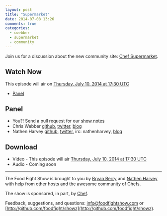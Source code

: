 ```yaml
---
layout: post
title: "Supermarket"
date: 2014-07-08 13:26
comments: true
categories: 
  - cwebber
  - supermarket
  - community
---
```


Join us for a discussion about the new community site:  [Chef Supermarket](https://supermarket.getchef.com).

## Watch Now

This episode will air on 
[Thursday, July 10, 2014 at 17:30 UTC](http://www.timeanddate.com/worldclock/fixedtime.html?msg=Food+Fight+Show+-+Supermarket&iso=20140710T1330&p1=419&ah=1)

* [Panel](http://foodfightshow.org/2014/07/supermarket.html#panel)

Panel<a name="panel"></a>
-----
* You?!  Send a pull request for our [show notes](https://github.com/foodfight/showz/blob/master/scripts/episode-76-supermarket.md)
* Chris Webber [github](http://github.com/cwebberops), [twitter](http://twitter.com/cwebber), [blog](http://cwebber.net/)
* Nathen Harvey [github](http://github.com/nathenharvey), [twitter](http://twitter.com/nathenharvey), irc: nathenharvey, [blog](http://nathenharvey.com)


Download
--------
* Video - This episode will air [Thursday, July 10, 2014 at 17:30 UTC](http://www.timeanddate.com/worldclock/fixedtime.html?msg=Food+Fight+Show+-+Supermarket&iso=20140710T1330&p1=419&ah=1)
* Audio - Coming soon

<hr />

The Food Fight Show is brought to you by [Bryan Berry](https://twitter.com/bryanwb) and [Nathen Harvey](https://twitter.com/nathenharvey) with help from other hosts and the awesome community of Chefs.

The show is sponsored, in part, by [Chef](http://www.getchef.com).

Feedback, suggestions, and questions:  [info@foodfightshow.com](mailto:info@foodfightshow.com) or  [http://github.com/foodfight/showz](http://github.com/foodfight/showz).
